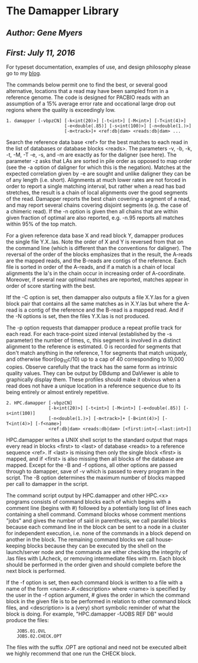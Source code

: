 # The Damapper Library

## _Author:  Gene Myers_
## _First:   July 11, 2016_

For typeset documentation, examples of use, and design philosophy please go to
my [blog](https://dazzlerblog.wordpress.com/command-guides/damapper-commands).

The commands below permit one to find the best, or several good alternative,
locations that a read may have been sampled from in a reference genome.  The
code is designed for PACBIO reads with an assumption of a 15% average error
rate and occational large drop out regions where the quality is exceedingly
low.

```
1. damapper [-vbpzCN] [-k<int(20)>] [-t<int>] [-M<int>] [-T<int(4)>]
                      [-e<double(.85)] [-s<int(100)>] [-n<double(1.)>]
                      [-m<track>]+ <ref:db|dam> <reads:db|dam> ...
```

Search the reference data base \<ref\> for the best matches to each read in the list of
databases or database blocks \<reads\>.  The parameters -v, -b, -k, -t, -M, -T -e, -s,
and -m are exactly as for the daligner (see here).  The parameter -z asks that LAs are
sorted in pile order as opposed to map order (see the -a option of daligner for which this
is the negation).  Matches at the expected correlation
given by -e are sought and unlike daligner they can be of any length (i.e. short).
Alignments at much lower rates are not forced in order to report a single matching
interval, but rather when a read has bad stretches, the result is a chain of local
alignments over the good segments of the read.  Damapper reports the best chain
covering a segment of a read, and may report several chains covering disjoint segments
(e.g. the case of a chimeric read).  If the -n option is given then all chains that
are within given fraction of optimal are also reported, e.g. -n.95 reports all matches
within 95% of the top match.

For a given reference data base X and read block Y, damapper produces the single file
Y.X..las.
Note the order of X and Y is reversed
from that on the command line (which is different than the conventions for
daligner).
The reversal of the order of the blocks emphasizes that in the result, the A-reads
are the mapped reads, and the B-reads are contigs of the reference.  Each file is
sorted in order of the A-reads, and if a match is a chain of local alignments the
la's in the chain occur in increasing order of A-coordinate.  Moreover, if several
near optimal matches are reported, matches appear in order of score starting
with the best.

Itf the -C option is set, then damapper also outputs a file X.Y.las for a given
block pair that contains all
the same matches as in X.Y.las but where the A-read is a contig of the
reference and the B-read is a mapped read.  And if the -N options is set, then the
files Y.X.las is not produced.

The -p option requests that damapper produce a repeat profile track for each read.
For each trace-point sized interval (established by the -s parameter) the number of
times, c, this segment is involved in a distinct alignment to the reference is
estimated.  0 is recorded for segments that don't match anything in the reference,
1 for segments that match uniquely, and otherwise floor(log<sub>10</sub>c/10) up to a cap of
40 corresponding to 10,000 copies.  Observe carefully that the track has the same
form as intrinsic quality values.  They can be output by DBdump and DaViewer is able
to graphically display them.  These profiles should make it obvious when a read does
not have a unique location in a reference sequence due to its being entirely or almost
entirely repetitive.

```
2. HPC.damapper [-vbpzCN]
                [-k<int(20)>] [-t<int>] [-M<int>] [-e<double(.85)] [-s<int(100)]
                [-n<double(1.)>] [-m<track>]+ [-B<int(4)>] [-T<int(4)>] [-f<name>]
                <ref:db|dam> <reads:db|dam> [<first:int>[-<last:int>]]
```

HPC.damapper writes a UNIX shell script to the standard output that maps every read in
blocks \<first\> to \<last\> of database \<reads\> to a reference sequence \<ref\>.  If \<last\>
is missing then only the single block \<first\> is mapped, and if \<first\> is also missing
then all blocks of the database are mapped.  Except for the -B and -f options, all
other options are passed through to damapper, save of -v which is passed to every
program in the script.  The -B option determines the maximum number of blocks mapped
per call to damapper in the script.

The command script output by HPC.damapper and other HPC.\<x\> programs consists of
command blocks each of which begins with a comment line (begins with #) followed by a
potentially long list of lines each containing a shell command.  Command blocks whose
comment mentions "jobs" and gives the number of said in parenthesis, we call parallel
blocks because each command line in the block can be sent to a node in a cluster for
independent execution, i.e. none of the commands in a block depend on another in the
block.  The remaining command blocks we call house-keeping blocks because they can be
executed by the shell on the launch/server node and the commands are either checking
the integrity of .las files with LAcheck, or removing intermediate files with rm. Each
block should be performed in the order given and should complete before the next
block is performed.

If the -f option is set, then each command block is written to a file with a name of
the form \<name\>.#.\<description\> where \<name\> is specified by the user in the -f option
argument, # gives the order in which the command block in the given file is to be
performed in relation to other command block files, and \<description\> is a (very)
short symbolic reminder of what the block is doing.  For example,
"HPC.damapper -fJOBS REF DB" would produce the files:

```
    JOBS.01.OVL
    JOBS.02.CHECK.OPT
```

The files with the suffix .OPT are optional and need not be executed albeit we highly
recommend that one run the CHECK block.
